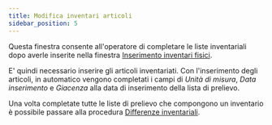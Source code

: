```yaml
---
title: Modifica inventari articoli
sidebar_position: 5
---
```


Questa finestra consente all'operatore di completare le liste inventariali dopo averle inserite nella finestra [Inserimento inventari fisici](/docs/logistics/physical-inventory/inventory-management/insert-physical-inventory). 

E' quindi necessario inserire gli articoli inventariati. Con l'inserimento degli articoli, in automatico vengono completati i campi di *Unità di misura*, *Data inserimento* e *Giacenza* alla data di inserimento della lista di prelievo.

Una volta completate tutte le liste di prelievo che compongono un inventario è possibile passare alla procedura [Differenze inventariali](/docs/logistics/physical-inventory/stock-difference).